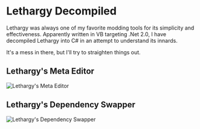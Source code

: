 # Lethargy Decompiled

Lethargy was always one of my favorite modding tools for its simplicity and effectiveness.  Apparently written in VB targeting .Net 2.0, I have decompiled Lethargy into C# in an attempt to understand its innards.

It's a mess in there, but I'll try to straighten things out.

## Lethargy's Meta Editor

![Lethargy's Meta Editor](http://i.imgur.com/T6QgE.jpg)

## Lethargy's Dependency Swapper

![Lethargy's Dependency Swapper](http://i.imgur.com/pKDgg.jpg)